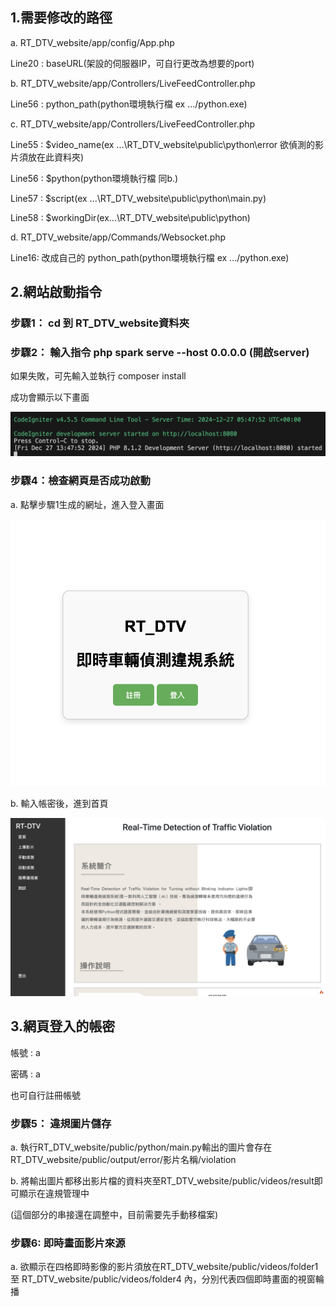 ## 1.需要修改的路徑

a. RT_DTV_website/app/config/App.php

Line20 : baseURL(架設的伺服器IP，可自行更改為想要的port)


b. RT_DTV_website/app/Controllers/LiveFeedController.php

Line56 : python_path(python環境執行檔 ex .../python.exe)


c. RT_DTV_website/app/Controllers/LiveFeedController.php

Line55 : $video_name(ex ...\\RT_DTV_website\\public\\python\\error 欲偵測的影片須放在此資料夾) 

Line56 : $python(python環境執行檔 同b.)

Line57 : $script(ex ...\\RT_DTV_website\\public\\python\\main.py)

Line58 : $workingDir(ex...\\RT_DTV_website\\public\\python)

d. RT_DTV_website/app/Commands/Websocket.php

Line16: 改成自己的 python_path(python環境執行檔 ex .../python.exe)

## 2.網站啟動指令

### 步驟1： cd 到 RT_DTV_website資料夾

### 步驟2： 輸入指令 php spark serve --host 0.0.0.0 (開啟server) 

如果失敗，可先輸入並執行 composer install

成功會顯示以下畫面

![image](docs/php.png)

### 步驟4：檢查網頁是否成功啟動

a. 點擊步驟1生成的網址，進入登入畫面

![image](docs/登入.png)

b. 輸入帳密後，進到首頁

![image](docs/首頁.png)

## 3.網頁登入的帳密

帳號 : a

密碼 : a

也可自行註冊帳號

### 步驟5： 違規圖片儲存

a. 執行RT_DTV_website/public/python/main.py輸出的圖片會存在RT_DTV_website/public/output/error/影片名稱/violation


b. 將輸出圖片都移出影片檔的資料夾至RT_DTV_website/public/videos/result即可顯示在違規管理中

   (這個部分的串接還在調整中，目前需要先手動移檔案)

### 步驟6: 即時畫面影片來源

a. 欲顯示在四格即時影像的影片須放在RT_DTV_website/public/videos/folder1 至 RT_DTV_website/public/videos/folder4 內，分別代表四個即時畫面的視窗輪播